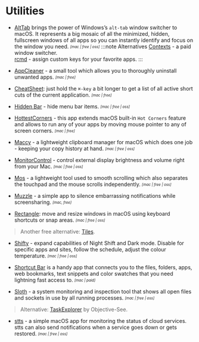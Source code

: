 # Utilities

- [AltTab](https://alt-tab-macos.netlify.app/) brings the power of Windows’s `alt-tab` window switcher to macOS. It represents a big mosaic of all the minimized, hidden, fullscreen windows of all apps so you can instantly identify and focus on the window you need. <sub><sup>*[mac | free | oss]*</sup></sub>
  :::note Alternatives
  [Contexts](https://contexts.co/) - a paid window switcher.  
  [rcmd](https://lowtechguys.com/rcmd/) - assign custom keys for your favorite apps.
  :::

- [AppCleaner](https://freemacsoft.net/appcleaner/) - a small tool which allows you to thoroughly uninstall unwanted apps. <sub><sup>*[mac | free]*</sup></sub>

- [CheatSheet](https://www.mediaatelier.com/CheatSheet/): just hold the `⌘-key` a bit longer to get a list of all active short cuts of the current application. <sub><sup>*[mac | free]*</sup></sub>

- [Hidden Bar](https://apps.apple.com/app/hidden-bar/id1452453066) - hide menu bar items. <sub><sup>*[mac | free | oss]*</sup></sub>

- [HottestCorners](https://bits.ee/hottestcorners/) - this app extends macOS built-in `Hot Corners` feature and allows to run any of your apps by moving mouse pointer to any of screen corners. <sub><sup>*[mac | free]*</sup></sub>

- [Maccy](https://maccy.app/) - a lightweight clipboard manager for macOS which does one job - keeping your copy history at hand. <sub><sup>*[mac | free | oss]*</sup></sub>

- [MonitorControl](https://github.com/MonitorControl/MonitorControl) - control external display brightness and volume right from your Mac. <sub><sup>*[mac | free | oss]*</sup></sub>

- [Mos](https://mos.caldis.me/) - a lightweight tool used to smooth scrolling which also separates the touchpad and the mouse scrolls independently. <sub><sup>*[mac | free | oss]*</sup></sub>

- [Muzzle](https://muzzleapp.com/) - a simple app to silence embarrassing notifications while screensharing. <sub><sup>*[mac, free]*</sup></sub>

- [Rectangle](https://rectangleapp.com/): move and resize windows in macOS using keyboard shortcuts or snap areas. <sub><sup>*[mac | free | oss]*</sup></sub>
> Another free alternative: [Tiles](https://www.sempliva.com/tiles/).

- [Shifty](https://shifty.natethompson.io/en/) - expand capabilities of Night Shift and Dark mode. Disable for specific apps and sites, follow the schedule, adjust the colour temperature. <sub><sup>*[mac | free | oss]*</sup></sub>

- [Shortcut Bar](https://fiplab.com/apps/shortcut-bar-for-mac) is a handy app that connects you to the files, folders, apps, web bookmarks, text snippets and color swatches that you need lightning fast access to. <sub><sup>*[mac | paid]*</sup></sub>

- [Sloth](https://sveinbjorn.org/sloth) - a system monitoring and inspection tool that shows all open files and sockets in use by all running processes. <sub><sup>*[mac | free | oss]*</sup></sub>
> Alternative: [TaskExplorer](https://objective-see.com/products/taskexplorer.html) by Objective-See.

- [stts](https://github.com/inket/stts) - a simple macOS app for monitoring the status of cloud services. stts can also send notifications when a service goes down or gets restored. <sub><sup>*[mac | free | oss]*</sup></sub>
